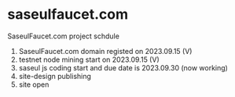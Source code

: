 # saseulfaucet.com
SaseulFaucet.com project schdule

1) SaseulFaucet.com domain registed on 2023.09.15 (V)
2) testnet node mining start on 2023.09.15 (V)
3) saseul js coding start and due date is 2023.09.30 (now working)
4) site-design publishing
5) site open


